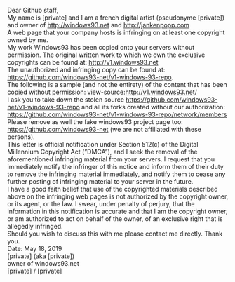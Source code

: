 Dear Github staff,  
My name is [private] and I am a french digital artist (pseudonyme [private]) and
owner of http://windows93.net and http://jankenpopp.com  
A web page that your company hosts is infringing on at least one copyright owned by me.  
My work Windows93 has been copied onto your servers without permission. The original written
work to which we own the exclusive copyrights can be found at: http://v1.windows93.net  
The unauthorized and infringing copy can be found at: https://github.com/windows93-net/v1-windows-93-repo.  
The following is a sample (and not the entirety) of the content that has been copied without
permission: view-source:http://v1.windows93.net/  
I ask you to take down the stolen source https://github.com/windows93-net/v1-windows-93-repo
and all its forks created without our authorization: https://github.com/windows93-net/v1-windows-93-repo/network/members  
Please remove as well the fake windows93 project page too: https://github.com/windows93-net
(we are not affiliated with these persons).  
This letter is official notification under Section 512(c) of the Digital Millennium Copyright Act
(”DMCA”), and I seek the removal of the aforementioned infringing material from your servers. I
request that you immediately notify the infringer of this notice and inform them of their duty to
remove the infringing material immediately, and notify them to cease any further posting of
infringing material to your server in the future.  
I have a good faith belief that use of the copyrighted materials described above on the infringing
web pages is not authorized by the copyright owner, or its agent, or the law. I swear, under
penalty of perjury, that the information in this notification is accurate and that I am the copyright
owner, or am authorized to act on behalf of the owner, of an exclusive right that is allegedly
infringed.  
Should you wish to discuss this with me please contact me directly. Thank you.  
Date: May 18, 2019  
[private] (aka [private])  
owner of windows93.net  
[private] / [private]

